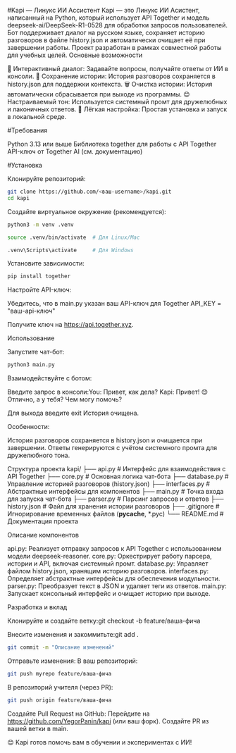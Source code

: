 #Kapi — Линукс ИИ Ассистент
Kapi — это Линукс ИИ Асистент, написанный на Python, который использует API Together и модель deepseek-ai/DeepSeek-R1-0528 для обработки запросов пользователей. Бот поддерживает диалог на русском языке, сохраняет историю разговоров в файле history.json и автоматически очищает её при завершении работы. Проект разработан в рамках совместной работы для учебных целей.
Основные возможности

💬 Интерактивный диалог: Задавайте вопросы, получайте ответы от ИИ в консоли.
📝 Сохранение истории: История разговоров сохраняется в history.json для поддержки контекста.
🗑️ Очистка истории: История автоматически сбрасывается при выходе из программы.
😊 Настраиваемый тон: Используется системный промт для дружелюбных и лаконичных ответов.
🚀 Лёгкая настройка: Простая установка и запуск в локальной среде.

#Требования

Python 3.13 или выше
Библиотека together для работы с API Together
API-ключ от Together AI (см. документацию)

#Установка

Клонируйте репозиторий:
``` bash
git clone https://github.com/<ваш-username>/kapi.git
cd kapi
```


Создайте виртуальное окружение (рекомендуется):
``` bash
python3 -m venv .venv
```
``` bash
source .venv/bin/activate  # Для Linux/Mac
```
``` bash
.venv\Scripts\activate     # Для Windows
```

Установите зависимости:
``` bash
pip install together
```


Настройте API-ключ:

Убедитесь, что в main.py указан ваш API-ключ для Together API_KEY = "ваш-api-ключ"


Получите ключ на https://api.together.xyz.



Использование

Запустите чат-бот:
``` bash
python3 main.py
```


Взаимодействуйте с ботом:

Введите запрос в консоли:You: Привет, как дела?
Kapi: Привет! 😊 Отлично, а у тебя? Чем могу помочь?


Для выхода введите exit
История очищена.




Особенности:

История разговоров сохраняется в history.json и очищается при завершении.
Ответы генерируются с учётом системного промта для дружелюбного тона.



Структура проекта
kapi/
├── api.py              # Интерфейс для взаимодействия с API Together
├── core.py             # Основная логика чат-бота
├── database.py         # Управление историей разговоров (history.json)
├── interfaces.py       # Абстрактные интерфейсы для компонентов
├── main.py             # Точка входа для запуска чат-бота
├── parser.py           # Парсинг запросов и ответов
├── history.json        # Файл для хранения истории разговоров
├── .gitignore          # Игнорирование временных файлов (__pycache__, *.pyc)
└── README.md           # Документация проекта

Описание компонентов

api.py: Реализует отправку запросов к API Together с использованием модели deepseek-reasoner.
core.py: Оркестрирует работу парсера, истории и API, включая системный промт.
database.py: Управляет файлом history.json, хранящим историю разговоров.
interfaces.py: Определяет абстрактные интерфейсы для обеспечения модульности.
parser.py: Преобразует текст в JSON и удаляет теги <think> из ответов.
main.py: Запускает консольный интерфейс и очищает историю при выходе.


Разработка и вклад

Клонируйте и создайте ветку:git checkout -b feature/ваша-фича


Внесите изменения и закоммитьте:git add .
``` bash
git commit -m "Описание изменений"
```

Отправьте изменения:
В ваш репозиторий:
``` bash
git push myrepo feature/ваша-фича
```

В репозиторий учителя (через PR):
``` bash
git push origin feature/ваша-фича
```



Создайте Pull Request на GitHub:
Перейдите на https://github.com/YegorPanin/kapi (или ваш форк).
Создайте PR из вашей ветки в main.


😊 Kapi готов помочь вам в обучении и экспериментах с ИИ!
